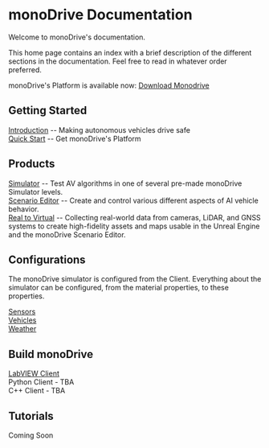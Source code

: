 # monoDrive Documentation

Welcome to monoDrive's documentation.

This home page contains an index with a brief description of the different sections in the documentation. Feel free to read in whatever order preferred.

monoDrive's Platform is available now: [Download Monodrive](https://lumen.ni.com/nicif/US/GB_EVALTLKTLVMONODRIVE/content.xhtml)

## Getting Started

[Introduction](intro_information.md) -- Making autonomous vehicles drive safe<br />
[Quick Start](Getting_Started.md) -- Get monoDrive's Platform

## Products

[Simulator](Simulator.md) -- Test AV algorithms in one of several pre-made monoDrive Simulator levels. <br />
[Scenario Editor](scenario_editor/scenarios.md) -- Create and control various different aspects of AI vehicle behavior.<br />
[Real to Virtual](r2v/about.md) -- Collecting real-world data from cameras, LiDAR, and GNSS systems to create high-fidelity assets and maps usable in the Unreal Engine and the monoDrive Scenario Editor.

## Configurations
The monoDrive simulator is configured from the Client. Everything about the simulator can be configured, from the material properties, to these properties.

[Sensors](monoDrive_home/Common.md) <br />
[Vehicles](monoDrive_home/Vehicle-Configuration.md) <br />
[Weather](monoDrive_home/Weather.md)

## Build monoDrive

[LabVIEW Client](LV_client/quick_start/LabVIEW_client_quick_start.md) <br />
Python Client - TBA <br />
C++ Client - TBA

## Tutorials

Coming Soon


